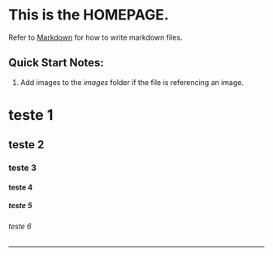 # This is the **HOMEPAGE**.
Refer to [Markdown](http://daringfireball.net/projects/markdown/) for how to write markdown files.
## Quick Start Notes:
1. Add images to the *images* folder if the file is referencing an image.

# teste 1

## teste 2

### teste 3

#### teste 4

##### teste 5

###### teste 6

----

